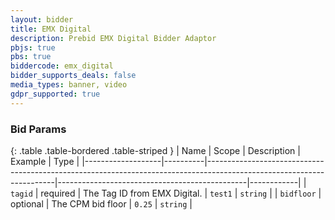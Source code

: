 ```yaml
---
layout: bidder
title: EMX Digital
description: Prebid EMX Digital Bidder Adaptor
pbjs: true
pbs: true
biddercode: emx_digital
bidder_supports_deals: false
media_types: banner, video
gdpr_supported: true
---
```



### Bid Params

{: .table .table-bordered .table-striped }
| Name              | Scope    | Description                                                                                                          | Example                                       | Type       |
|-------------------|----------|----------------------------------------------------------------------------------------------------------------------|-----------------------------------------------|------------|
| `tagid`           | required | The Tag ID from EMX Digital.                                                                                         | `test1`                                       | `string`   |
| `bidfloor`        | optional | The CPM bid floor                                                                                                    | `0.25`                                        | `string`   |

